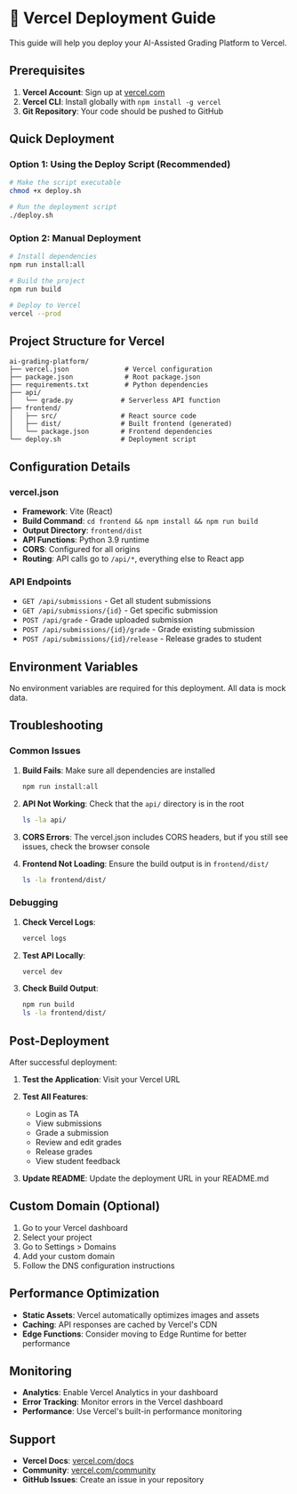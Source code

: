 # 🚀 Vercel Deployment Guide

This guide will help you deploy your AI-Assisted Grading Platform to Vercel.

## Prerequisites

1. **Vercel Account**: Sign up at [vercel.com](https://vercel.com)
2. **Vercel CLI**: Install globally with `npm install -g vercel`
3. **Git Repository**: Your code should be pushed to GitHub

## Quick Deployment

### Option 1: Using the Deploy Script (Recommended)

```bash
# Make the script executable
chmod +x deploy.sh

# Run the deployment script
./deploy.sh
```

### Option 2: Manual Deployment

```bash
# Install dependencies
npm run install:all

# Build the project
npm run build

# Deploy to Vercel
vercel --prod
```

## Project Structure for Vercel

```
ai-grading-platform/
├── vercel.json              # Vercel configuration
├── package.json             # Root package.json
├── requirements.txt         # Python dependencies
├── api/
│   └── grade.py            # Serverless API function
├── frontend/
│   ├── src/                # React source code
│   ├── dist/               # Built frontend (generated)
│   └── package.json        # Frontend dependencies
└── deploy.sh               # Deployment script
```

## Configuration Details

### vercel.json
- **Framework**: Vite (React)
- **Build Command**: `cd frontend && npm install && npm run build`
- **Output Directory**: `frontend/dist`
- **API Functions**: Python 3.9 runtime
- **CORS**: Configured for all origins
- **Routing**: API calls go to `/api/*`, everything else to React app

### API Endpoints
- `GET /api/submissions` - Get all student submissions
- `GET /api/submissions/{id}` - Get specific submission
- `POST /api/grade` - Grade uploaded submission
- `POST /api/submissions/{id}/grade` - Grade existing submission
- `POST /api/submissions/{id}/release` - Release grades to student

## Environment Variables

No environment variables are required for this deployment. All data is mock data.

## Troubleshooting

### Common Issues

1. **Build Fails**: Make sure all dependencies are installed
   ```bash
   npm run install:all
   ```

2. **API Not Working**: Check that the `api/` directory is in the root
   ```bash
   ls -la api/
   ```

3. **CORS Errors**: The vercel.json includes CORS headers, but if you still see issues, check the browser console

4. **Frontend Not Loading**: Ensure the build output is in `frontend/dist/`
   ```bash
   ls -la frontend/dist/
   ```

### Debugging

1. **Check Vercel Logs**:
   ```bash
   vercel logs
   ```

2. **Test API Locally**:
   ```bash
   vercel dev
   ```

3. **Check Build Output**:
   ```bash
   npm run build
   ls -la frontend/dist/
   ```

## Post-Deployment

After successful deployment:

1. **Test the Application**: Visit your Vercel URL
2. **Test All Features**:
   - Login as TA
   - View submissions
   - Grade a submission
   - Review and edit grades
   - Release grades
   - View student feedback

3. **Update README**: Update the deployment URL in your README.md

## Custom Domain (Optional)

1. Go to your Vercel dashboard
2. Select your project
3. Go to Settings > Domains
4. Add your custom domain
5. Follow the DNS configuration instructions

## Performance Optimization

- **Static Assets**: Vercel automatically optimizes images and assets
- **Caching**: API responses are cached by Vercel's CDN
- **Edge Functions**: Consider moving to Edge Runtime for better performance

## Monitoring

- **Analytics**: Enable Vercel Analytics in your dashboard
- **Error Tracking**: Monitor errors in the Vercel dashboard
- **Performance**: Use Vercel's built-in performance monitoring

## Support

- **Vercel Docs**: [vercel.com/docs](https://vercel.com/docs)
- **Community**: [vercel.com/community](https://vercel.com/community)
- **GitHub Issues**: Create an issue in your repository
